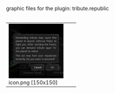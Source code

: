 graphic files for the plugin: tribute.republic<br>
<br>
<table>
	<tr>
		<td><img src="https://github.com/zuckung/endless-sky-plugins/blob/main/myplugins/tribute.republic/icon.png?raw=true" width="150" height="150"><br>
		icon.png [150x150]</td>
		<td></td>
		<td></td>
	</tr>
</table>
